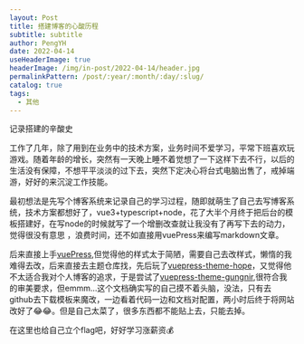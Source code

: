 ```yaml
---
layout: Post
title: 搭建博客的心酸历程
subtitle: subtitle
author: PengYH
date: 2022-04-14
useHeaderImage: true
headerImage: /img/in-post/2022-04-14/header.jpg
permalinkPattern: /post/:year/:month/:day/:slug/
catalog: true
tags:
  - 其他
---
```


记录搭建的辛酸史
<!-- more -->
工作了几年，除了用到在业务中的技术方案，业务时间不爱学习，平常下班喜欢玩游戏。随着年龄的增长，突然有一天晚上睡不着觉想了一下这样下去不行，以后的生活没有保障，不想平平淡淡的过下去，突然下定决心将台式电脑出售了，戒掉端游，好好的来沉淀工作技能。

最初想法是先写个博客系统来记录自己的学习过程，随即就萌生了自己去写博客系统，技术方案都想好了，vue3+typescript+node，花了大半个月终于把后台的模板搭建好，在写node的时候就写了一个增删改查就让我没有了再写下去的动力，觉得很没有意思 ，浪费时间，还不如直接用vuePress来编写markdown文章。

后来直接上手[vuePress](https://v2.vuepress.vuejs.org/zh/),但觉得他的样式太于简陋，需要自己去改样式，懒惰的我难得去改，后来直接去主题仓库找，先后玩了[vuepress-theme-hope](https://vuepress-theme-hope.github.io/v2/)，又觉得他不太适合我对个人博客的追求，于是尝试了[vuepress-theme-gungnir](https://v2-vuepress-theme-gungnir.vercel.app/),很符合我的审美要求，但emmm...这个文档确实写的自己摸不着头脑，没法，只有去github去下载模板来魔改，一边看着代码一边和文档对配置，两小时后终于将网站改好了😂😂。但是自己太菜了，很多东西都不能贴上去，只能去掉。

在这里也给自己立个flag吧，好好学习涨薪资💰
